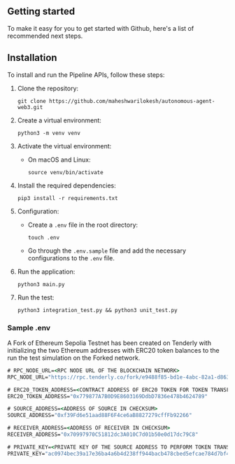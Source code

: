 ## Getting started

To make it easy for you to get started with Github, here's a list of recommended next steps.


## Installation

To install and run the Pipeline APIs, follow these steps:

1. Clone the repository:

   ```shell
   git clone https://github.com/maheshwarilokesh/autonomous-agent-web3.git
   ```

2. Create a virtual environment:

   ```shell
   python3 -m venv venv
   ```

3. Activate the virtual environment:

   - On macOS and Linux:

     ```shell
     source venv/bin/activate
     ```

4. Install the required dependencies:

   ```shell
   pip3 install -r requirements.txt
   ```

5. Configuration:
    
   - Create a `.env` file in the root directory:
     ```shell
     touch .env
     ```
   
   - Go through the `.env.sample` file and add the necessary configurations to the `.env` file.
     
6. Run the application:

   ```shell
   python3 main.py
   ```

7. Run the test:

   ```shell
   python3 integration_test.py && python3 unit_test.py
   ```

### Sample .env

A Fork of Ethereum Sepolia Testnet has been created on Tenderly with initializing the two Ethereum addresses with ERC20 token balances to the run the test simulation on the Forked network.

```cmd
# RPC_NODE_URL=<RPC NODE URL OF THE BLOCKCHAIN NETWORK>
RPC_NODE_URL="https://rpc.tenderly.co/fork/e9488f85-bd1e-4abc-82a1-d863616ef6a0"

# ERC20_TOKEN_ADDRESS=<CONTRACT ADDRESS OF ERC20 TOKEN FOR TOKEN TRANSFER IN CHECKSUM>
ERC20_TOKEN_ADDRESS="0x779877A7B0D9E8603169DdbD7836e478b4624789"

# SOURCE_ADDRESS=<ADDRESS OF SOURCE IN CHECKSUM>
SOURCE_ADDRESS="0xf39Fd6e51aad88F6F4ce6aB8827279cffFb92266"

# RECEIVER_ADDRESS=<ADDRESS OF RECEIVER IN CHECKSUM>
RECEIVER_ADDRESS="0x70997970C51812dc3A010C7d01b50e0d17dc79C8"

# PRIVATE_KEY=<PRIVATE KEY OF THE SOURCE ADDRESS TO PERFORM TOKEN TRANSFERS>
PRIVATE_KEY="ac0974bec39a17e36ba4a6b4d238ff944bacb478cbed5efcae784d7bf4f2ff80"
```